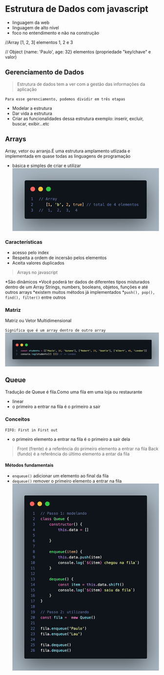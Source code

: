 # Estrutura de Dados com javascript

- linguagem da web
- linguagem de alto nível
- foco no entendimento e não na construção

//Array
[1, 2, 3] elementos 1, 2 e 3

// Object
{name: 'Paulo', age: 32}  elementos (propriedade "key/chave" e valor)

## Gerenciamento de Dados

> Estrutura de dados tem a ver com a gestão das informações da aplicação

`Para esse gerenciamento, podemos dividir em três etapas`

- Modelar a estrutura
- Dar vida a estrutura
- Criar as funcionalidades dessa estrutura
exemplo: inserir, excluir, buscar, exibir...etc

## Arrays

Array, vetor ou arranjo.É uma estrutura amplamento utlizada e implementada em quase todas as linguagens de programação

- básica e simples de criar e utilizar
![Alternate text](array.png)

### Características

- acesso pelo index
- Respeita a ordem de incersão pelos elementos
- Aceita valores duplicados

> Arrays no javascript

*São dinâmicos
*Você poderá ter dados de diferentes tipos misturados dentro de um Array Strings, numbers, booleans, objetos, funções e até outros arrays
*existem muitos métodos já implementados
  *`push(), pop(), find(), filter()` entre outros

### Matriz

Matriz ou Vetor Multidimensional

`Significa que é um array dentro de outro array`
![Alternate text](array2.png)

## Queue

Tradução de Queue é fila.Como uma fila em uma loja ou restaurante

- linear
- o primeiro a entrar na fila é o primeiro a sair

### Conceitos

`FIFO: First in First out`

- o primeiro elemento a entrar na fila é o primeiro a sair dela

> Front (frente) é a referência do primeiro elemento a entrar na fila
> Back (fundo) é a referência do último elemento a entar da fila

#### Métodos fundamentais

- `enqueue()` adicionar um elemento ao final da fila
- `dequeue()` remover o primeiro elemento a entrar na fila
![Alternate text](array3.png)
